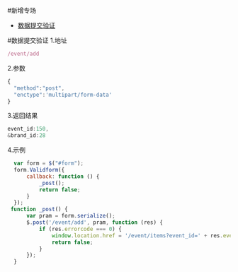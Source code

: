#新增专场
- [数据提交验证](#数据提交验证)

#数据提交验证
1.地址
```js
/event/add
```
2.参数
```js
{
  "method":"post",
  "enctype":'multipart/form-data'
}
```
3.返回结果
```js
event_id:150,
&brand_id:28
```
4.示例
```js
  var form = $("#form");
  form.Validform({
      callback: function () {
          _post();
          return false;
      }
  });
 function _post() {
      var pram = form.serialize();
      $.post('/event/add', pram, function (res) {
          if (res.errorcode === 0) {
              window.location.href = '/event/items?event_id=' + res.event_id + '&brand_id=' + res.brand_id;
              return false;
          }
      });
  }
```
